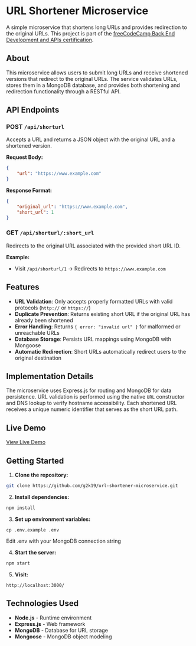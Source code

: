 # URL Shortener Microservice

A simple microservice that shortens long URLs and provides redirection to the original URLs. This project is part of the [freeCodeCamp Back End Development and APIs certification](https://www.freecodecamp.org/learn/back-end-development-and-apis/).

## About

This microservice allows users to submit long URLs and receive shortened versions that redirect to the original URLs. The service validates URLs, stores them in a MongoDB database, and provides both shortening and redirection functionality through a RESTful API.

## API Endpoints

### **POST** `/api/shorturl`

Accepts a URL and returns a JSON object with the original URL and a shortened version.

**Request Body:**
```json
{
    "url": "https://www.example.com"
}
```

**Response Format:**
```json
{
    "original_url": "https://www.example.com",
    "short_url": 1
}
```


### **GET** `/api/shorturl/:short_url`

Redirects to the original URL associated with the provided short URL ID.

**Example:**
- Visit `/api/shorturl/1` → Redirects to `https://www.example.com`

## Features

- **URL Validation**: Only accepts properly formatted URLs with valid protocols (`http://` or `https://`)
- **Duplicate Prevention**: Returns existing short URL if the original URL has already been shortened
- **Error Handling**: Returns `{ error: "invalid url" }` for malformed or unreachable URLs
- **Database Storage**: Persists URL mappings using MongoDB with Mongoose
- **Automatic Redirection**: Short URLs automatically redirect users to the original destination

## Implementation Details

The microservice uses Express.js for routing and MongoDB for data persistence. URL validation is performed using the native `URL` constructor and DNS lookup to verify hostname accessibility. Each shortened URL receives a unique numeric identifier that serves as the short URL path.

## Live Demo

[View Live Demo]()

## Getting Started

1. **Clone the repository:**
```bash
git clone https://github.com/g2k19/url-shortener-microservice.git
```

2. **Install dependencies:**
```bash
npm install
```

3. **Set up environment variables:**
```
cp .env.example .env
```

Edit .env with your MongoDB connection string

4. **Start the server:**
```bash
npm start
```

5. **Visit:**
```
http://localhost:3000/
```

## Technologies Used

- **Node.js** - Runtime environment
- **Express.js** - Web framework
- **MongoDB** - Database for URL storage
- **Mongoose** - MongoDB object modeling
